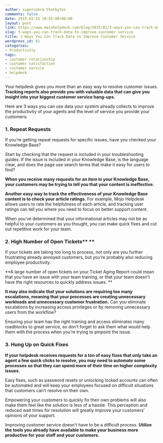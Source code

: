 ```yaml
---
author: supercobra thatbytes
comments: false
date: 2015-02-25 10:55:00+00:00
layout: post
link: https://www.mojohelpdesk.com/blog/2015/02/3-ways-you-can-track-data-to-improve-customer-service/
slug: 3-ways-you-can-track-data-to-improve-customer-service
title: 3 Ways You Can Track Data to Improve Customer Service
wordpress_id: 61
categories:
- Productivity
tags:
- customer relationship
- customer satisfaction
- customer service
- helpdesk
---
```


Your helpdesk gives you more than an easy way to resolve customer issues. **Tracking reports also provide you with valuable data that can give you insight into your biggest customer service hang-ups.**<!-- more -->



Here are 3 ways you can use data your system already collects to improve the productivity of your agents and the level of service you provide your customers:


### 1. Repeat Requests


If you’re getting repeat requests for specific issues, have you checked your Knowledge Base?

Start by checking that the request is included in your troubleshooting guides. If the issue is included in your Knowledge Base, is the language clear, and does the page use search terms that make it easy for users to find?

**When you receive many requests for an item in your Knowledge Base, your customers may be trying to tell you that your content is ineffective.**

**Another easy way to track the effectiveness of your Knowledge Base content is to check your article ratings.** For example, Mojo Helpdesk allows users to rate the helpfulness of each article, and tracking user ratings can tell you where you need to focus on better support content.

When you’ve determined that your informational articles may not be as helpful to your customers as you thought, you can make quick fixes and cut out repetitive work for your team.


### 2. High Number of Open Tickets** **


If your tickets are taking too long to process, not only are you further frustrating already annoyed customers, but you’re probably also reducing employee productivity.

**A large number of open tickets on your Ticket Aging Report could mean that you have an issue with your team training, or that your team doesn’t have the right resources to quickly address issues. **

**It may also indicate that your solutions are requiring too many escalations, meaning that your processes are creating unnecessary workloads and unnecessary customer frustration.** Can you eliminate escalations by increasing access privileges or by removing unnecessary users from the workflow?

Ensuring your team has the right training and access eliminates many roadblocks to great service, so don’t forget to ask them what would help them with the process when you’re trying to pinpoint the issue.


### 3. Hung Up on Quick Fixes


**If your helpdesk receives requests for a ton of easy fixes that only take an agent a few quick clicks to resolve, you may need to automate some processes so that they can spend more of their time on higher complexity issues**.

Easy fixes, such as password resets or unlocking locked accounts can often be automated and will keep your employees focused on difficult situations that customers can’t resolve on their own.

Empowering your customers to quickly fix their own problems will also make them feel like the solution is less of a hassle. This perception and reduced wait times for resolution will greatly improve your customers’ opinions of your support.

Improving customer service doesn’t have to be a difficult process. **Utilize the tools you already have available to make your business more productive for your staff and your customers.**
